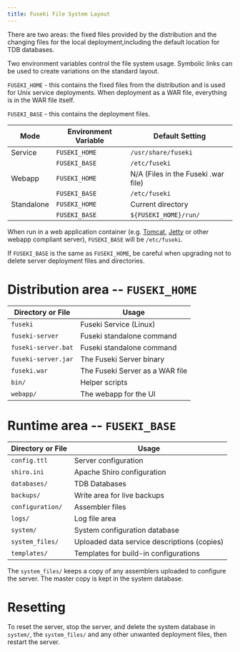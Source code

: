 ```yaml
---
title: Fuseki File System Layout
---
```


There are two areas: the fixed files provided by the distribution and the
changing files for the local deployment,including the default location
for TDB databases.

Two environment variables control the file system usage. 
Symbolic links can be used to create variations on the standard layout.

`FUSEKI_HOME` - this contains the fixed files from the distribution and
is used for Unix service deployments.  When deployment as a WAR file,
everything is in the WAR file itself.

`FUSEKI_BASE` - this contains the deployment files.

| Mode        | Environment Variable   | Default Setting     |  
|-------------|------------------------|---------------------|
| Service     | `FUSEKI_HOME`       | `/usr/share/fuseki`    |
|             | `FUSEKI_BASE`       | `/etc/fuseki`          |
| Webapp      | `FUSEKI_HOME`       | N/A (Files in the Fuseki .war file) |
|             | `FUSEKI_BASE`       | `/etc/fuseki`          |
| Standalone  | `FUSEKI_HOME`       | Current directory      |
|             | `FUSEKI_BASE`       | `${FUSEKI_HOME}/run/`   |

When run in a web application container (e.g. [Tomcat](http://http://tomcat.apache.org/),
[Jetty](http://eclipse.org/jetty/) or other webapp compliant server), 
`FUSEKI_BASE` will be `/etc/fuseki`.

If `FUSEKI_BASE` is the same as `FUSEKI_HOME`, be careful when upgrading not to delete
server deployment files and directories.

# Distribution area -- `FUSEKI_HOME`

| Directory or File     | Usage |
|-----------------------|-------|
| `fuseki`              | Fuseki Service (Linux)            |
| `fuseki-server`       | Fuseki standalone command         |
| `fuseki-server.bat`   | Fuseki standalone command         |
| `fuseki-server.jar`   | The Fuseki Server binary          |
| `fuseki.war`          | The Fuseki Server as a WAR file   |
| `bin/`                | Helper scripts                    |
| `webapp/`             | The webapp for the UI             |

# Runtime area -- `FUSEKI_BASE`

| Directory or File | Usage |
|-------------------|-------|
| `config.ttl`      | Server configuration        |
| `shiro.ini`       | Apache Shiro configuration  |
| `databases/`		| TDB Databases               |
| `backups/`		| Write area for live backups |
| `configuration/`  | Assembler files             |
| `logs/`           | Log file area               |
| `system/`         | System configuration database |
| `system_files/`   | Uploaded data service descriptions (copies) |
| `templates/`	    | Templates for build-in configurations |


The `system_files/` keeps a copy of any assemblers uploaded to
configure the server. The master copy is kept in the system database.

# Resetting

To reset the server, stop the server, and delete the system database in `system/`,
the `system_files/` and any other unwanted deployment files,
then restart the server.
